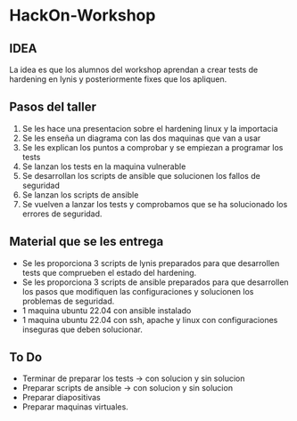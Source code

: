 # HackOn-Workshop

## IDEA
La idea es que los alumnos del workshop aprendan a crear tests de hardening en lynis y posteriormente fixes que los apliquen.


## Pasos del taller
1. Se les hace una presentacion sobre el hardening linux y la importacia
2. Se les enseña un diagrama con las dos maquinas que van a usar
3. Se les explican los puntos a comprobar y se empiezan a programar los tests
4. Se lanzan los tests en la maquina vulnerable
5. Se desarrollan los scripts de ansible que solucionen los fallos de seguridad
6. Se lanzan los scripts de ansible
7. Se vuelven a lanzar los tests y comprobamos que se ha solucionado los errores de seguridad.

## Material que se les entrega
- Se les proporciona 3 scripts de lynis preparados para que desarrollen tests que comprueben el estado del hardening.
- Se les proporciona 3 scripts de ansible preparados para que desarrollen los pasos que modifiquen las configuraciones y solucionen los problemas de seguridad.
- 1 maquina ubuntu 22.04 con ansible instalado
- 1 maquina ubuntu 22.04 con ssh, apache y linux con configuraciones inseguras que deben solucionar.


## To Do
- Terminar de preparar los tests -> con solucion y sin solucion
- Preparar scripts de ansible -> con solucion y sin solucion
- Preparar diapositivas
- Preparar maquinas virtuales.
